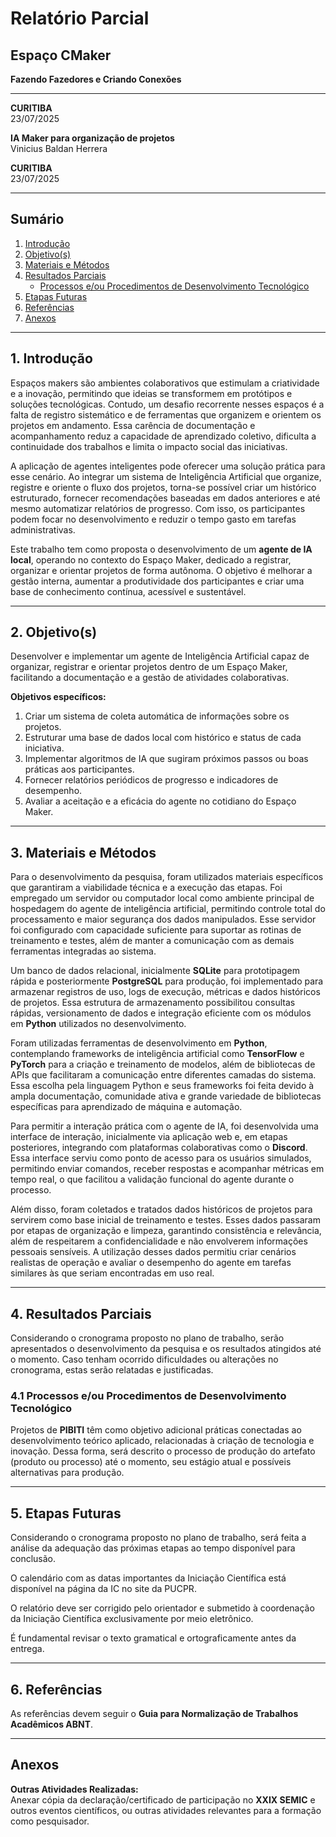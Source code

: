 # Relatório Parcial

## Espaço CMaker  
**Fazendo Fazedores e Criando Conexões**

---

**CURITIBA**  
23/07/2025

**IA Maker para organização de projetos**  
Vinicius Baldan Herrera  

**CURITIBA**  
23/07/2025

---

## Sumário
1. [Introdução](#1-introdução)  
2. [Objetivo(s)](#2-objetivos)  
3. [Materiais e Métodos](#3-materiais-e-métodos)  
4. [Resultados Parciais](#4-resultados-parciais)  
   - [Processos e/ou Procedimentos de Desenvolvimento Tecnológico](#41-processos-eou-procedimentos-de-desenvolvimento-tecnológico)  
5. [Etapas Futuras](#5-etapas-futuras)  
6. [Referências](#6-referências)  
7. [Anexos](#anexos)  

---

## 1. Introdução

Espaços makers são ambientes colaborativos que estimulam a criatividade e a inovação, permitindo que ideias se transformem em protótipos e soluções tecnológicas. Contudo, um desafio recorrente nesses espaços é a falta de registro sistemático e de ferramentas que organizem e orientem os projetos em andamento. Essa carência de documentação e acompanhamento reduz a capacidade de aprendizado coletivo, dificulta a continuidade dos trabalhos e limita o impacto social das iniciativas.

A aplicação de agentes inteligentes pode oferecer uma solução prática para esse cenário. Ao integrar um sistema de Inteligência Artificial que organize, registre e oriente o fluxo dos projetos, torna-se possível criar um histórico estruturado, fornecer recomendações baseadas em dados anteriores e até mesmo automatizar relatórios de progresso. Com isso, os participantes podem focar no desenvolvimento e reduzir o tempo gasto em tarefas administrativas.

Este trabalho tem como proposta o desenvolvimento de um **agente de IA local**, operando no contexto do Espaço Maker, dedicado a registrar, organizar e orientar projetos de forma autônoma. O objetivo é melhorar a gestão interna, aumentar a produtividade dos participantes e criar uma base de conhecimento contínua, acessível e sustentável.

---

## 2. Objetivo(s)

Desenvolver e implementar um agente de Inteligência Artificial capaz de organizar, registrar e orientar projetos dentro de um Espaço Maker, facilitando a documentação e a gestão de atividades colaborativas.

**Objetivos específicos:**
1. Criar um sistema de coleta automática de informações sobre os projetos.  
2. Estruturar uma base de dados local com histórico e status de cada iniciativa.  
3. Implementar algoritmos de IA que sugiram próximos passos ou boas práticas aos participantes.  
4. Fornecer relatórios periódicos de progresso e indicadores de desempenho.  
5. Avaliar a aceitação e a eficácia do agente no cotidiano do Espaço Maker.

---

## 3. Materiais e Métodos

Para o desenvolvimento da pesquisa, foram utilizados materiais específicos que garantiram a viabilidade técnica e a execução das etapas. Foi empregado um servidor ou computador local como ambiente principal de hospedagem do agente de inteligência artificial, permitindo controle total do processamento e maior segurança dos dados manipulados. Esse servidor foi configurado com capacidade suficiente para suportar as rotinas de treinamento e testes, além de manter a comunicação com as demais ferramentas integradas ao sistema.

Um banco de dados relacional, inicialmente **SQLite** para prototipagem rápida e posteriormente **PostgreSQL** para produção, foi implementado para armazenar registros de uso, logs de execução, métricas e dados históricos de projetos. Essa estrutura de armazenamento possibilitou consultas rápidas, versionamento de dados e integração eficiente com os módulos em **Python** utilizados no desenvolvimento.

Foram utilizadas ferramentas de desenvolvimento em **Python**, contemplando frameworks de inteligência artificial como **TensorFlow** e **PyTorch** para a criação e treinamento de modelos, além de bibliotecas de APIs que facilitaram a comunicação entre diferentes camadas do sistema. Essa escolha pela linguagem Python e seus frameworks foi feita devido à ampla documentação, comunidade ativa e grande variedade de bibliotecas específicas para aprendizado de máquina e automação.

Para permitir a interação prática com o agente de IA, foi desenvolvida uma interface de interação, inicialmente via aplicação web e, em etapas posteriores, integrando com plataformas colaborativas como o **Discord**. Essa interface serviu como ponto de acesso para os usuários simulados, permitindo enviar comandos, receber respostas e acompanhar métricas em tempo real, o que facilitou a validação funcional do agente durante o processo.

Além disso, foram coletados e tratados dados históricos de projetos para servirem como base inicial de treinamento e testes. Esses dados passaram por etapas de organização e limpeza, garantindo consistência e relevância, além de respeitarem a confidencialidade e não envolverem informações pessoais sensíveis. A utilização desses dados permitiu criar cenários realistas de operação e avaliar o desempenho do agente em tarefas similares às que seriam encontradas em uso real.

---

## 4. Resultados Parciais

Considerando o cronograma proposto no plano de trabalho, serão apresentados o desenvolvimento da pesquisa e os resultados atingidos até o momento. Caso tenham ocorrido dificuldades ou alterações no cronograma, estas serão relatadas e justificadas.

### 4.1 Processos e/ou Procedimentos de Desenvolvimento Tecnológico

Projetos de **PIBITI** têm como objetivo adicional práticas conectadas ao desenvolvimento teórico aplicado, relacionadas à criação de tecnologia e inovação. Dessa forma, será descrito o processo de produção do artefato (produto ou processo) até o momento, seu estágio atual e possíveis alternativas para produção.

---

## 5. Etapas Futuras

Considerando o cronograma proposto no plano de trabalho, será feita a análise da adequação das próximas etapas ao tempo disponível para conclusão.

O calendário com as datas importantes da Iniciação Científica está disponível na página da IC no site da PUCPR.  

O relatório deve ser corrigido pelo orientador e submetido à coordenação da Iniciação Científica exclusivamente por meio eletrônico.  

É fundamental revisar o texto gramatical e ortograficamente antes da entrega.

---

## 6. Referências

As referências devem seguir o **Guia para Normalização de Trabalhos Acadêmicos ABNT**.

---

## Anexos

**Outras Atividades Realizadas:**  
Anexar cópia da declaração/certificado de participação no **XXIX SEMIC** e outros eventos científicos, ou outras atividades relevantes para a formação como pesquisador.
